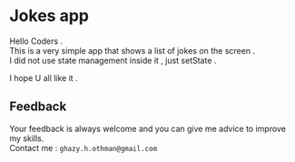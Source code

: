 # Jokes app
Hello Coders . <br>
This is a very simple app that shows a list of jokes on the screen . <br>
I did not use state management inside it , just setState . <br>

I hope U all like it . <br>

## Feedback
Your feedback is always welcome and you can give me advice to improve my skills. <br>
Contact me : `ghazy.h.othman@gmail.com` 

